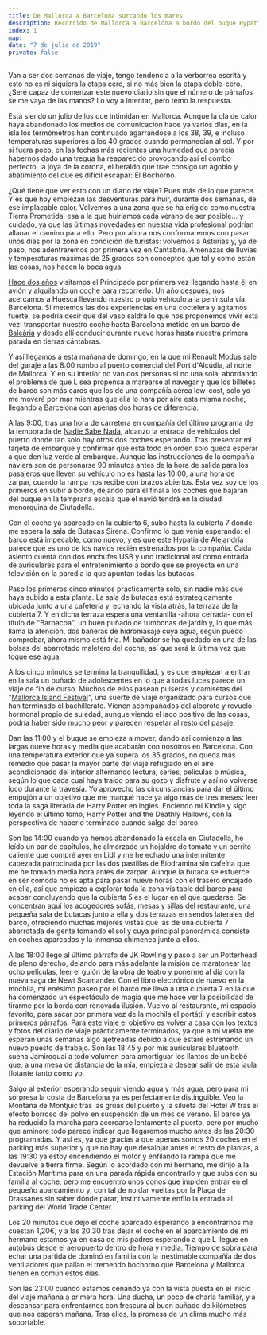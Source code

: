 ```yaml
---
title: De Mallorca a Barcelona surcando los mares
description: Recorrido de Mallorca a Barcelona a bordo del buque Hypatia de Alejandría de la compañía Baleària
index: 1
map: 
date: "7 de julio de 2019"
private: false
---
```

Van a ser dos semanas de viaje, tengo tendencia a la verborrea escrita y esto no es ni siquiera la etapa cero, si no más bien la etapa doble-cero. ¿Seré capaz de comenzar este nuevo diario sin que el número de párrafos se me vaya de las manos? Lo voy a intentar, pero temo la respuesta.

Está siendo un julio de los que intimidan en Mallorca. Aunque la ola de calor haya abandonado los medios de comunicación hace ya varios días, en la isla los termómetros han continuado agarrándose a los 38, 39, e incluso temperaturas superiores a los 40 grados cuando permanecían al sol. Y por si fuera poco, en las fechas más recientes una humedad que parecía habernos dado una tregua ha reaparecido provocando así el combo perfecto, la joya de la corona, el heraldo que trae consigo un agobio y abatimiento del que es difícil escapar: El Bochorno.

¿Qué tiene que ver esto con un diario de viaje? Pues más de lo que parece. Y es que hoy empiezan las desventuras para huir, durante dos semanas, de ese implacable calor. Volvemos a una zona que se ha erigido como nuestra Tierra Prometida, esa a la que huiríamos cada verano de ser posible... y cuidado, ya que las últimas novedades en nuestra vida profesional podrían allanar el camino para ello. Pero por ahora nos conformaremos con pasar unos días por la zona en condición de turistas: volvemos a Asturias y, ya de paso, nos adentraremos por primera vez en Cantabria. Amenazas de lluvias y temperaturas máximas de 25 grados son conceptos que tal y como están las cosas, nos hacen la boca agua.

[Hace dos años](/viajes/2017asturias "Diario de viaje a Asturias en 2017") visitamos el Principado por primera vez llegando hasta él en avión y alquilando un coche para recorrerlo. Un año después, nos acercamos a Huesca llevando nuestro propio vehículo a la península vía Barcelona. Si metemos las dos experiencias en una coctelera y agitamos fuerte, se podría decir que del vaso saldrá lo que nos proponemos vivir esta vez: transportar nuestro coche hasta Barcelona metido en un barco de [Baleària](https://www.balearia.com/es "Compañía naviera Baleària") y desde allí conducir durante nueve horas hasta nuestra primera parada en tierras cántabras.

Y así llegamos a esta mañana de domingo, en la que mi Renault Modus sale del garaje a las 8:00 rumbo al puerto comercial del Port d'Alcúdia, al norte de Mallorca. Y en su interior no van dos personas si no una sola: abordando el problema de que L sea propensa a marearse al navegar y que los billetes de barco son más caros que los de una compañía aérea low-cost, solo yo me moveré por mar mientras que ella lo hará por aire esta misma noche, llegando a Barcelona con apenas dos horas de diferencia.

A las 9:00, tras una hora de carretera en compañía del último programa de la temporada de [Nadie Sabe Nada](https://play.cadenaser.com/programa/nadie_sabe_nada/ "Nadie Sabe Nada, con Berto Romero y Andreu Buenafuente"), alcanzo la entrada de vehículos del puerto donde tan solo hay otros dos coches esperando. Tras presentar mi tarjeta de embarque y confirmar que está todo en orden solo queda esperar a que den luz verde al embarque. Aunque las instrucciones de la compañía naviera son de personarse 90 minutos antes de la hora de salida para los pasajeros que lleven su vehículo no es hasta las 10:00, a una hora de zarpar, cuando la rampa nos recibe con brazos abiertos. Esta vez soy de los primeros en subir a bordo, dejando para el final a los coches que bajarán del buque en la temprana escala que el navió tendrá en la ciudad menorquina de Ciutadella.

Con el coche ya aparcado en la cubierta 6, subo hasta la cubierta 7 donde me espera la sala de Butacas Sirena. Confirmo lo que venía esperando: el barco está impecable, como nuevo, y es que este [Hypatia de Alejandría](https://www.balearia.com/es/flota-y-acomodacion/hypatia "Hypatia de Alejandría, buque de Baleària") parece que es uno de los navíos recién estrenados por la compañía. Cada asiento cuenta con dos enchufes USB y uno tradicional así como entrada de auriculares para el entretenimiento a bordo que se proyecta en una televisión en la pared a la que apuntan todas las butacas.

Paso los primeros cinco minutos prácticamente solo, sin nadie más que haya subido a esta planta. La sala de butacas está estrategicamente ubicada junto a una cafetería y, echando la vista atrás, la terraza de la cubierta 7. Y en dicha terraza espera una ventanilla -ahora cerrada- con el título de "Barbacoa", un buen puñado de tumbonas de jardín y, lo que más llama la atención, dos bañeras de hidromasaje cuya agua, según puedo comprobar, ahora mismo está fría. Mi bañador se ha quedado en una de las bolsas del abarrotado maletero del coche, así que será la última vez que toque ese agua.

A los cinco minutos se termina la tranquilidad, y es que empiezan a entrar en la sala un puñado de adolescentes en lo que a todas luces parece un viaje de fin de curso. Muchos de ellos pasean pulseras y camisetas del "[Mallorca Island Festival](https://www.mallorcaislandfestival.com/)", una suerte de viaje organizado para cursos que han terminado el bachillerato. Vienen acompañados del alboroto y revuelo hormonal propio de su edad, aunque viendo el lado positivo de las cosas, podría haber sido mucho peor y parecen respetar al resto del pasaje.

Dan las 11:00 y el buque se empieza a mover, dando así comienzo a las largas nueve horas y media que acabarán con nosotros en Barcelona. Con una temperatura exterior que ya supera los 35 grados, no queda más remedio que pasar la mayor parte del viaje refugiado en el aire acondicionado del interior alternando lectura, series, películas o música, según lo que cada cual haya traído para su gozo y disfrute y así no volverse loco durante la travesía. Yo aprovecho las circunstancias para dar el último empujón a un objetivo que me marqué hace ya algo más de tres meses: leer toda la saga literaria de Harry Potter en inglés. Enciendo mi Kindle y sigo leyendo el último tomo, Harry Potter and the Deathly Hallows, con la perspectiva de haberlo terminado cuando salga del barco.

Son las 14:00 cuando ya hemos abandonado la escala en Ciutadella, he leído un par de capítulos, he almorzado un hojaldre de tomate y un perrito caliente que compré ayer en Lidl y me he echado una intermitente cabezada patrocinada por las dos pastillas de Biodramina sin cafeína que me he tomado media hora antes de zarpar. Aunque la butaca se esfuerce en ser cómoda no es apta para pasar nueve horas con el trasero encajado en ella, así que empiezo a explorar toda la zona visitable del barco para acabar concluyendo que la cubierta 5 es el lugar en el que quedarse. Se concentran aquí los acogedores sofás, mesas y sillas del restaurante, una pequeña sala de butacas junto a ella y dos terrazas en sendos laterales del barco, ofreciendo muchas mejores vistas que las de una cubierta 7 abarrotada de gente tomando el sol y cuya principal panorámica consiste en coches aparcados y la inmensa chimenea junto a ellos.

A las 18:00 llego al último párrafo de JK Rowling y paso a ser un Potterhead de pleno derecho, dejando para más adelante la misión de maratonear las ocho películas, leer el guión de la obra de teatro y ponerme al día con la nueva saga de Newt Scamander. Con el libro electrónico de nuevo en la mochila, mi enésimo paseo por el barco me lleva a una cubierta 7 en la que ha comenzado un espectáculo de magia que me hace ver la posibilidad de tirarme por la borda con renovada ilusión. Vuelvo al restaurante, mi espacio favorito, para sacar por primera vez de la mochila el portátil y escribir estos primeros párrafos. Para este viaje el objetivo es volver a casa con los textos y fotos del diario de viaje prácticamente terminados, ya que a mi vuelta me esperan unas semanas algo ajetreadas debido a que estaré estrenando un nuevo puesto de trabajo. Son las 18:45 y por mis auriculares bluetooth suena Jamiroquai a todo volumen para amortiguar los llantos de un bebé que, a una mesa de distancia de la mía, empieza a desear salir de esta jaula flotante tanto como yo.

Salgo al exterior esperando seguir viendo agua y más agua, pero para mi sorpresa la costa de Barcelona ya es perfectamente distinguible. Veo la Montaña de Montjuïc tras las grúas del puerto y la silueta del Hotel W tras el efecto borroso del polvo en suspensión de un mes de verano. El barco ya ha reducido la marcha para acercarse lentamente al puerto, pero por mucho que aminore todo parece indicar que llegaremos mucho antes de las 20:30 programadas. Y así es, ya que gracias a que apenas somos 20 coches en el parking más superior y que no hay que desalojar antes el resto de plantas, a las 19:30 ya estoy encendiendo el motor y enfilando la rampa que me devuelve a tierra firme. Según lo acordado con mi hermano, me dirijo a la Estación Marítima para en una parada rápida encontrarlo y que suba con su familia al coche, pero me encuentro unos conos que impiden entrar en el pequeño aparcamiento y, con tal de no dar vueltas por la Plaça de Drassanes sin saber dónde parar, instintivamente enfilo la entrada al parking del World Trade Center.

Los 20 minutos que dejo el coche aparcado esperando a encontrarnos me cuestan 1,20€, y a las 20:30 tras dejar el coche en el aparcamiento de mi hermano estamos ya en casa de mis padres esperando a que L llegue en autobús desde el aeropuerto dentro de hora y media. Tiempo de sobra para echar una partida de dominó en familia con la inestimable compañía de dos ventiladores que palían el tremendo bochorno que Barcelona y Mallorca tienen en común estos días.

Son las 23:00 cuando estamos cenando ya con la vista puesta en el inicio del viaje mañana a primera hora. Una ducha, un poco de charla familiar, y a descansar para enfrentarnos con frescura al buen puñado de kilómetros que nos esperan mañana. Tras ellos, la promesa de un clima mucho más soportable.